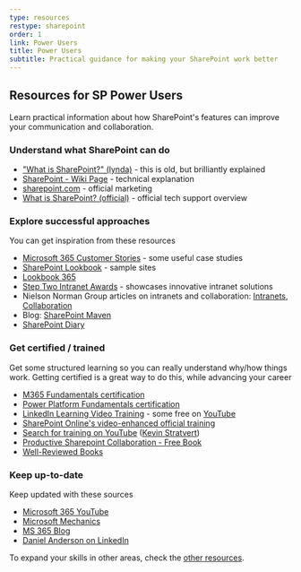 ```yaml
---
type: resources
restype: sharepoint
order: 1
link: Power Users
title: Power Users
subtitle: Practical guidance for making your SharePoint work better
---
```


## Resources for SP Power Users

Learn practical information about how SharePoint's features can improve your communication and collaboration.

### Understand what SharePoint can do

* ["What is SharePoint?" (lynda)](https://www.youtube.com/watch?v=TE9TpraPlrE) - this is old, but brilliantly explained
* [SharePoint - Wiki Page](http://en.wikipedia.org/wiki/SharePoint) - technical explanation
* [sharepoint.com](http://sharepoint.com) - official marketing
* [What is SharePoint? (official)](https://support.microsoft.com/office/what-is-sharepoint-97b915e6-651b-43b2-827d-fb25777f446f) - official tech support overview

### Explore successful approaches

You can get inspiration from these resources

* [Microsoft 365 Customer Stories](https://www.microsoft.com/en/customers/search?sq=&ff=&p=0&so=story_publish_date+desc&filters=product%3Aother%2Fsharepoint) - some useful case studies
* [SharePoint Lookbook](https://adoption.microsoft.com/en-us/sharepoint-look-book/) - sample sites
* [Lookbook 365](https://lookbook365.com/)
* [Step Two Intranet Awards](https://www.steptwo.com.au/awards/) - showcases innovative intranet solutions
* Nielson Norman Group articles on intranets and collaboration: [Intranets](https://www.nngroup.com/topic/intranets/), [Collaboration](https://www.nngroup.com/topic/collaboration/)
* Blog: [SharePoint Maven](https://sharepointmaven.com/category/sharepoint/)
* [SharePoint Diary](https://www.sharepointdiary.com/)

### Get certified / trained

Get some structured learning so you can really understand why/how things work. Getting certified is a great way to do this, while advancing your career

* [M365 Fundamentals certification](https://learn.microsoft.com/certifications/microsoft-365-fundamentals/)
* [Power Platform Fundamentals certification](https://learn.microsoft.com/certifications/power-platform-fundamentals/)
* [LinkedIn Learning Video Training](https://www.linkedin.com/learning/topics/sharepoint) - some free on [YouTube](https://www.youtube.com/playlist?list=PL26pr4T7OzVNDtfTerqDXkwSvPg2FfFA3)
* [SharePoint Online's video-enhanced official training](https://support.office.com/en-us/article/Discover-SharePoint-cb8ef501-84db-4427-ac77-ec2009fb8e23?ui=en-US&rs=en-US&ad=US)
* [Search for training on YouTube](https://www.youtube.com/results?q=sharepoint&sp=EgIQAw%253D%253D) ([Kevin Stratvert](https://www.youtube.com/playlist?list=PLlKpQrBME6xLB0wtdoFraKMzavqFSPp7I))
* [Productive Sharepoint Collaboration - Free Book](https://stevegoodyear.wordpress.com/end-user-training-guide/)
* [Well-Reviewed Books](https://www.amazon.com/gp/bestsellers/books/6133983011)

### Keep up-to-date

Keep updated with these sources

* [Microsoft 365 YouTube](https://www.youtube.com/@Microsoft365)
* [Microsoft Mechanics](https://www.youtube.com/@MSFTMechanics)
* [MS 365 Blog](https://www.microsoft.com/en-au/microsoft-365/blog/)
* [Daniel Anderson on LinkedIn](https://www.linkedin.com/in/danielando/)

To expand your skills in other areas, check the [other resources](../).
